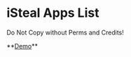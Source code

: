 # iSteal Apps List
Do Not Copy without Perms and Credits!


<html>
  **<a href="https://isteal.zedxoss.repl.co">Demo</a>**
</html>
